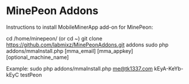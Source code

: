 MinePeon Addons
==============

Instructions to install MobileMinerApp add-on for MinePeon:

cd /home/minepeon/ (or cd ~)
git clone https://github.com/labmixz/MinePeonAddons.git addons
sudo php addons/mmaInstall.php [mma_email] [mma_appkey] [optional_machine_name] 

Example:
sudo php addons/mmaInstall.php me@tk1337.com kEyA-KeYb-kEyC testPeon
